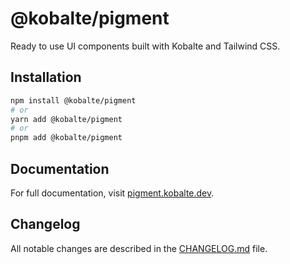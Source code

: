 # @kobalte/pigment

Ready to use UI components built with Kobalte and Tailwind CSS.

## Installation

```bash
npm install @kobalte/pigment
# or
yarn add @kobalte/pigment
# or
pnpm add @kobalte/pigment
```

## Documentation

For full documentation, visit [pigment.kobalte.dev](https://pigment.kobalte.dev/).

## Changelog

All notable changes are described in the [CHANGELOG.md](./CHANGELOG.md) file.
